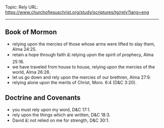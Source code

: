 Topic: Rely
URL: https://www.churchofjesuschrist.org/study/scriptures/tg/rely?lang=eng

---

## Book of Mormon

- relying upon the mercies of those whose arms were lifted to slay them, Alma 24:25.
- retain a hope through faith â¦ relying upon the spirit of prophecy, Alma 25:16.
- we have traveled from house to house, relying upon the mercies of the world, Alma 26:28.
- let us go down and rely upon the mercies of our brethren, Alma 27:9.
- relying alone upon the merits of Christ, Moro. 6:4 (D&C 3:20).

## Doctrine and Covenants

- you must rely upon my word, D&C 17:1.
- rely upon the things which are written, D&C 18:3.
- David â¦ not relied on me for strength, D&C 30:1.


